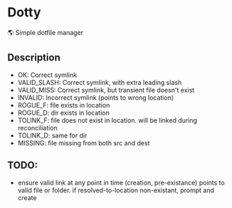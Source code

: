 # Dotty

🌎 Simple dotfile manager

## Description

- OK: Correct symlink
- VALID_SLASH: Correct symlink, with extra leading slash
- VALID_MISS: Correct symlink, but transient file doesn't exist
- INVALID: Incorrect symlink (points to wrong location)
- ROGUE_F: file exists in location
- ROGUE_D: dir exists in location
- TOLINK_F: file does not exist in location. will be linked during reconciliation
- TOLINK_D: same for dir
- MISSING: file missing from both src and dest

## TODO:

- ensure valid link at any point in time (creation, pre-existance) points to valid file or folder. if resolved-to-location non-existant, prompt and create
